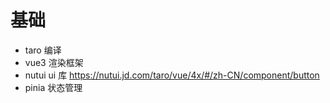 # 基础

- taro 编译
- vue3 渲染框架
- nutui ui 库 https://nutui.jd.com/taro/vue/4x/#/zh-CN/component/button
- pinia 状态管理
